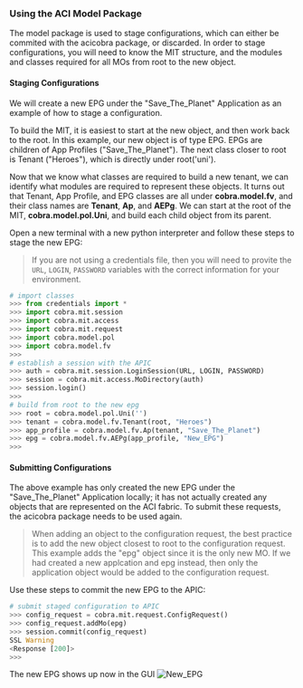 ### Using the ACI Model Package
The model package is used to stage configurations, which can either be commited with the acicobra package, or discarded. In order to stage configurations, you will need to know the MIT structure, and the modules and classes required for all MOs from root to the new object. 

#### Staging Configurations
We will create a new EPG under the "Save_The_Planet" Application as an example of how to stage a configuration.

To build the MIT, it is easiest to start at the new object, and then work back to the root. In this example, our new object is of type EPG. EPGs are children of App Profiles ("Save_The_Planet"). The next class closer to root is Tenant ("Heroes"), which is directly under root('uni').

Now that we know what classes are required to build a new tenant, we can identify what modules are required to represent these objects. It turns out that Tenant, App Profile, and EPG classes are all under **cobra.model.fv**, and their class names are **Tenant**, **Ap**, and **AEPg**. We can start at the root of the MIT, **cobra.model.pol.Uni**, and build each child object from its parent.

Open a new terminal with a new python interpreter and follow these steps to stage the new EPG:
>If you are not using a credentials file, then you will need to provite the `URL`, `LOGIN`, `PASSWORD` variables with the correct information for your environment.

```python
# import classes
>>> from credentials import *
>>> import cobra.mit.session
>>> import cobra.mit.access
>>> import cobra.mit.request
>>> import cobra.model.pol
>>> import cobra.model.fv
>>> 
# establish a session with the APIC
>>> auth = cobra.mit.session.LoginSession(URL, LOGIN, PASSWORD)
>>> session = cobra.mit.access.MoDirectory(auth)
>>> session.login()
>>> 
# build from root to the new epg
>>> root = cobra.model.pol.Uni('')
>>> tenant = cobra.model.fv.Tenant(root, "Heroes")
>>> app_profile = cobra.model.fv.Ap(tenant, "Save_The_Planet")
>>> epg = cobra.model.fv.AEPg(app_profile, "New_EPG")
>>> 
```

#### Submitting Configurations
The above example has only created the new EPG under the "Save_The_Planet" Application locally; it has not actually created any objects that are represented on the ACI fabric. To submit these requests, the acicobra package needs to be used again.
>When adding an object to the configuration request, the best practice is to add the new object closest to root to the configuration request. This example adds the "epg" object since it is the only new MO. If we had created a new applcation and epg instead, then only the application object would be added to the configuration request.


Use these steps to commit the new EPG to the APIC:
```python
# submit staged configuration to APIC
>>> config_request = cobra.mit.request.ConfigRequest()
>>> config_request.addMo(epg)
>>> session.commit(config_request)
SSL Warning
<Response [200]>
>>> 
```

The new EPG shows up now in the GUI
![New_EPG](/posts/files/intermediate-aci_cobra/assets/images/stp_new_epg.png)